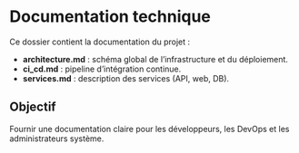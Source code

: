# Documentation technique

Ce dossier contient la documentation du projet :
- **architecture.md** : schéma global de l’infrastructure et du déploiement.
- **ci_cd.md** : pipeline d’intégration continue.
- **services.md** : description des services (API, web, DB).

## Objectif
Fournir une documentation claire pour les développeurs, les DevOps et les administrateurs système.

